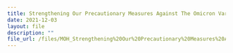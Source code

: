 ```yaml
---
title: Strengthening Our Precautionary Measures Against The Omicron Variant
date: 2021-12-03
layout: file
description: ""
file_url: /files/MOH_Strengthening%20Our%20Precautionary%20Measures%20Against%20The%20Omicron%20Variant_3%20Dec%202021.pdf
---
```

